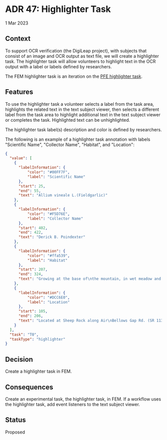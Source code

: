 # ADR 47: Highlighter Task

1 Mar 2023

## Context
To support OCR verification (the DigiLeap project), with subjects that consist of an image and OCR output as text file, we will create a highlighter task. The highlighter task will allow volunteers to highlight text in the OCR output with a label or labels defined by researchers.

The FEM highlighter task is an iteration on the [PFE highlighter task](https://github.com/zooniverse/Panoptes-Front-End/tree/master/app/classifier/tasks/highlighter).

## Features
To use the highlighter task a volunteer selects a label from the task area, highlights the related text in the text subject viewer, then selects a different label from the task area to highlight additional text in the text subject viewer or completes the task. Highlighted text can be unhighlighted.

The highlighter task label(s) description and color is defined by researchers.

The following is an example of a highlighter task annotation with labels "Scientific Name", "Collector Name", "Habitat", and "Location":
```json
{
  "value": [
    {
      "labelInformation": {
          "color": "#00FF7F",
          "label": "Scientific Name"
      },
      "start": 25,
      "end": 55,
      "text": "Allium vineale L.(Fieldgarlic)"
    },
    {
      "labelInformation": {
          "color": "#F5D76E",
          "label": "Collector Name"
      },
      "start": 402,
      "end": 422,
      "text": "Derick B. Poindexter"
    },
    {
      "labelInformation": {
          "color": "#ffa539",
          "label": "Habitat"
      },
      "start": 207,
      "end": 324,
      "text": "Growing at the base of\nthe mountain, in wet meadow and adjacent trail margins Infrequent, exotic perennial\nforb/herb."
    },
    {
      "labelInformation": {
          "color": "#DCC6E0",
          "label": "Location"
      },
      "start": 105,
      "end": 206,
      "text": "Located at Sheep Rock along Air\nBellows Gap Rd. (SR 1130) ca. 0.1 mi prior to Pruitt Rd. on the left."
    }
  ],
  "task": "T0",
  "taskType": "highlighter"
}
```

## Decision
Create a highlighter task in FEM.

## Consequences
Create an experimental task, the highlighter task, in FEM.
If a workflow uses the highlighter task, add event listeners to the text subject viewer.

## Status
Proposed
